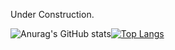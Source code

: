 Under Construction.


![Anurag's GitHub stats](https://github-readme-stats.vercel.app/api?username=BlankSpot08&show_icons=true&theme=radical)[![Top Langs](https://github-readme-stats.vercel.app/api/top-langs/?username=BlankSpot08&layout=compact&theme=radical)](https://github.com/anuraghazra/github-readme-stats)

